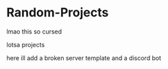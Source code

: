 # Random-Projects

lmao this so cursed

lotsa projects

here ill add a broken server template and a discord bot